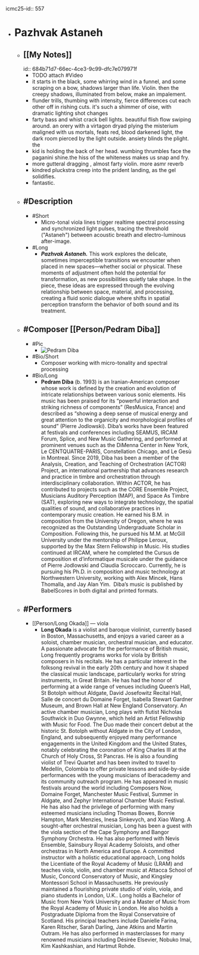 icmc25-id:: 557

- # Pazhvak Astaneh
	- ## [[My Notes]]
	  id:: 684b71d7-66ec-4ce3-9c99-dfc7e079971f
		- TODO attach #Video
		- it starts in the black, some whirring wind in a funnel, and some scraping on a bow, shadows larger than life. Violin. then the creepy shadows, illuminated from below, make an impalement.
		- flunder trills, thumbing with intensity, fierce differences cut each other off in rishing cuts. it's such a shimmer of oise, with dramatic lighting shot changes
		- farty bass and whist crack bell lights. beautiful flish flow swiping around. an orery with a virtagon dryad plying the misterium maligned with us mortals, feats red, blood darkened light, the dark room pierced by the light outside. ansiety blinds the plight. the
		- kid is holding the back of her head. wumbing thrumbles face the paganini shine.the hiss of the whiteness makes us snap and fry.
		- more gutteral dragging , almost farty violin. more asmr reverb
		- kindred pluckstra creep into the prident landing, as the gel solidifies.
		- fantastic.
	- ## #Description
		- #Short
			- Micro-tonal viola lines trigger realtime spectral processing and synchronized light pulses, tracing the threshold ("Astaneh") between acoustic breath and electro-luminous after-image.
		- #Long
			- ***Pazhvak Astaneh.*** This work explores the delicate, sometimes imperceptible transitions we encounter when placed in new spaces—whether social or physical. These moments of adjustment often hold the potential for transformation, as new possibilities quietly take shape. In the piece, these ideas are expressed through the evolving relationship between space, material, and processing, creating a fluid sonic dialogue where shifts in spatial perception transform the behavior of both sound and its treatment.
	- ## #Composer [[Person/Pedram Diba]]
		- #Pic
			- ![Pedram Diba](https://icmc2025.sites.northeastern.edu/files/2025/06/557-Pedram-Diba-221x300.jpg)
		- #Bio/Short
			- Composer working with micro-tonality and spectral processing
		- #Bio/Long
			- **Pedram Diba** (b. 1993) is an Iranian-American composer whose work is defined by the creation and evolution of intricate relationships between various sonic elements. His music has been praised for its “powerful interaction and striking richness of components” (ResMusica, France) and described as “showing a deep sense of musical energy and great attention to the organicity and morphological profiles of sound” (Pierre Jodlowski). Diba’s works have been featured at festivals and conferences including SEAMUS, IRCAM Forum, Splice, and New Music Gathering, and performed at prominent venues such as the DiMenna Center in New York, Le CENTQUATRE-PARIS, Constellation Chicago, and Le Gesù in Montreal. Since 2019, Diba has been a member of the Analysis, Creation, and Teaching of Orchestration (ACTOR) Project, an international partnership that advances research and practice in timbre and orchestration through interdisciplinary collaboration. Within ACTOR, he has contributed to projects such as the CORE Ensemble Project, Musicians Auditory Perception (MAP), and Space As Timbre (SAT), exploring new ways to integrate technology, the spatial qualities of sound, and collaborative practices in contemporary music creation. He earned his B.M. in composition from the University of Oregon, where he was recognized as the Outstanding Undergraduate Scholar in Composition. Following this, he pursued his M.M. at McGill University under the mentorship of Philippe Leroux, supported by the Max Stern Fellowship in Music. His studies continued at IRCAM, where he completed the Cursus de composition et d’informatique musicale under the guidance of Pierre Jodlowski and Claudia Scroccaro. Currently, he is pursuing his Ph.D. in composition and music technology at Northwestern University, working with Alex Mincek, Hans Thomalla, and Jay Alan Yim. ​ Diba’s music is published by BabelScores in both digital and printed formats.
	- ## #Performers
		- [[Person/Long Okada]] — viola
			- **Long Okada** is a violist and baroque violinist, currently based in Boston, Massachusetts, and enjoys a varied career as a soloist, chamber musician, orchestral musician, and educator. A passionate advocate for the performance of British music, Long frequently programs works for viola by British composers in his recitals. He has a particular interest in the folksong revival in the early 20th century and how it shaped the classical music landscape, particularly works for string instruments, in Great Britain. He has had the honor of performing at a wide range of venues including Queen’s Hall, St Botolph without Aldgate, David Josefowitz Recital Hall, Salle de concert du Domaine Forget, Isabella Stewart Gardner Museum, and Brown Hall at New England Conservatory. An active chamber musician, Long plays with flutist Nicholas Southwick in Duo Gwynne, which held an Artist Fellowship with Music for Food. The Duo made their concert debut at the historic St. Botolph without Aldgate in the City of London, England, and subsequently enjoyed many performance engagements in the United Kingdom and the United States, notably celebrating the coronation of King Charles III at the Church of Holy Cross, St Pancras. He is also a founding violist of Trevi Quartet and has been invited to travel to Medellín, Colombia to offer private lessons and side-by-side performances with the young musicians of Iberacademy and its community outreach program. He has appeared in music festivals around the world including Composers Now, Domaine Forget, Manchester Music Festival, Summer in Aldgate, and Zephyr International Chamber Music Festival. He has also had the privilege of performing with many esteemed musicians including Thomas Bowes, Bonnie Hampton, Mark Menzies, Inesa Sinkevych, and Xiao Wang. A sought-after orchestral musician, Long has been a guest with the viola section of the Cape Symphony and Bangor Symphony Orchestra. He has also performed with Nevis Ensemble, Sainsbury Royal Academy Soloists, and other orchestras in North America and Europe. A committed instructor with a holistic educational approach, Long holds the Licentiate of the Royal Academy of Music (LRAM) and teaches viola, violin, and chamber music at Attacca School of Music, Concord Conservatory of Music, and Kingsley Montessori School in Massachusetts. He previously maintained a flourishing private studio of violin, viola, and piano students in London, U.K.. Long holds a Bachelor of Music from New York University and a Master of Music from the Royal Academy of Music in London. He also holds a Postgraduate Diploma from the Royal Conservatoire of Scotland. His principal teachers include Danielle Farina, Karen Ritscher, Sarah Darling, Jane Atkins and Martin Outram. He has also performed in masterclasses for many renowned musicians including Désirée Elsevier, Nobuko Imai, Kim Kashkashian, and Hartmut Rohde.